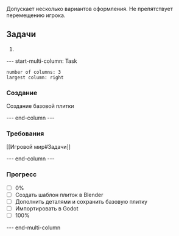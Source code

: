 Допускает несколько вариантов оформления. Не препятствует перемещению игрока.
## Задачи

1. 
--- start-multi-column: Task
```column-settings  
number of columns: 3
largest column: right
```
### Создание
Создание базовой плитки

--- end-column ---

### Требования
[[Игровой мир#Задачи]]

--- end-column ---

### Прогресс
- [ ] 0%
- [ ] Создать шаблон плиток в Blender
- [ ] Дополнить деталями и сохранить базовую плитку
- [ ] Импортировать в Godot
- [ ] 100%

--- end-multi-column